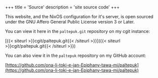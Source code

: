 +++
title = 'Source'
description = 'site source code'
+++

This website, and the NixOS configuration for it's server, is open sourced under
the GNU Affero General Public License version 3 or Later.

You can view it here in the `paltepuk.git` repository on my cgit instance:

[{{< siteurl >}}cgit/paltepuk.git{{< /siteurl >}}]({{< siteurl >}}cgit/paltepuk.git{{< /siteurl >}})

You can also view it in the `paltepuk` repository on my GitHub account:

[https://github.com/ona-li-toki-e-jan-Epiphany-tawa-mi/paltepuk](https://github.com/ona-li-toki-e-jan-Epiphany-tawa-mi/paltepuk)
